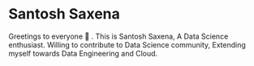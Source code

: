 # Santosh Saxena
   
   Greetings to everyone :wave: . This is Santosh Saxena, A Data Science enthusiast. Willing to contribute to Data Science community, Extending myself towards Data Engineering and Cloud. 

